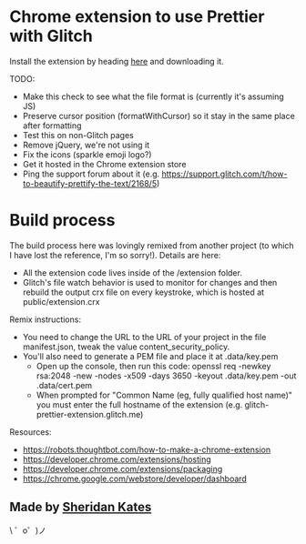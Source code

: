 Chrome extension to use Prettier with Glitch
============================================

Install the extension by heading [here](https://glitch-prettier-extension.glitch.me/) and downloading it.

TODO:
- Make this check to see what the file format is (currently it's assuming JS)
- Preserve cursor position (formatWithCursor) so it stay in the same place after formatting
- Test this on non-Glitch pages
- Remove jQuery, we're not using it
- Fix the icons (sparkle emoji logo?)
- Get it hosted in the Chrome extension store
- Ping the support forum about it (e.g. https://support.glitch.com/t/how-to-beautify-prettify-the-text/2168/5)

Build process
=============
The build process here was lovingly remixed from another project (to which I have lost the reference, I'm so sorry!). Details are here:
- All the extension code lives inside of the /extension folder.
- Glitch's file watch behavior is used to monitor for changes and then rebuild the output crx file on every keystroke, which is hosted at public/extension.crx

Remix instructions:
- You need to change the URL to the URL of your project in the file manifest.json, tweak the value content_security_policy.
- You'll also need to generate a PEM file and place it at .data/key.pem
  - Open up the console, then run this code: openssl req -newkey rsa:2048 -new -nodes -x509 -days 3650 -keyout .data/key.pem -out .data/cert.pem 
  - When prompted for "Common Name (eg, fully qualified host name)" you must enter the full hostname of the extension (e.g. glitch-prettier-extension.glitch.me)

Resources:
- https://robots.thoughtbot.com/how-to-make-a-chrome-extension 
- https://developer.chrome.com/extensions/hosting 
- https://developer.chrome.com/extensions/packaging 
- https://chrome.google.com/webstore/developer/dashboard


Made by [Sheridan Kates](https://twitter.com/sheridanvk)
-------------------

\ ゜o゜)ノ

